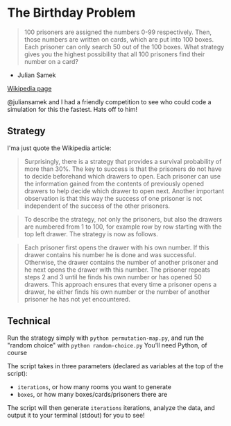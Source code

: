 # The Birthday Problem

> 100 prisoners are assigned the numbers 0-99 respectively. Then, those numbers are written on cards, which are put into 100 boxes. Each prisoner can only search 50 out of the 100 boxes. What strategy gives you the highest possibility that all 100 prisoners find their number on a card?

- Julian Samek

[Wikipedia page](https://en.wikipedia.org/wiki/100_prisoners_problem)

@juliansamek and I had a friendly competition to see who could code a simulation for this the fastest. Hats off to him!

## Strategy

I'ma just quote the Wikipedia article:

> Surprisingly, there is a strategy that provides a survival probability of more than 30%. The key to success is that the prisoners do not have to decide beforehand which drawers to open. Each prisoner can use the information gained from the contents of previously opened drawers to help decide which drawer to open next. Another important observation is that this way the success of one prisoner is not independent of the success of the other prisoners.

> To describe the strategy, not only the prisoners, but also the drawers are numbered from 1 to 100, for example row by row starting with the top left drawer. The strategy is now as follows.

> Each prisoner first opens the drawer with his own number.
If this drawer contains his number he is done and was successful.
Otherwise, the drawer contains the number of another prisoner and he next opens the drawer with this number.
The prisoner repeats steps 2 and 3 until he finds his own number or has opened 50 drawers.
This approach ensures that every time a prisoner opens a drawer, he either finds his own number or the number of another prisoner he has not yet encountered.

## Technical

Run the strategy simply with `python permutation-map.py`, and run the "random choice" with `python random-choice.py` You'll need Python, of course

The script takes in three parameters (declared as variables at the top of the script):
* `iterations`, or how many rooms you want to generate
* `boxes`, or how many boxes/cards/prisoners there are

The script will then generate `iterations` iterations, analyze the data, and output it to your terminal (stdout) for you to see!
